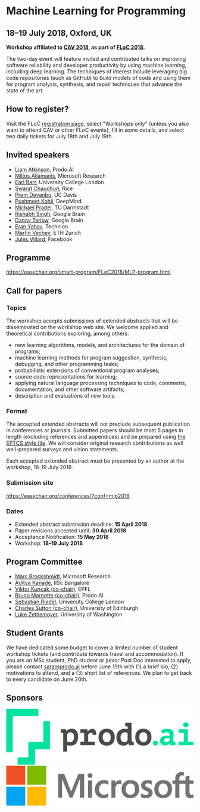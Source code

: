 # Machine Learning for Programming

## 18–19 July 2018, Oxford, UK

**Workshop affiliated to [CAV 2018](http://cavconference.org/2018/),
as part of [FLoC 2018](http://www.floc2018.org/).**

The two-day event will feature invited and contributed talks on improving
software reliability and developer productivity by using machine learning,
including deep learning. The techniques of interest include leveraging big code
repositories (such as GitHub) to build models of code and using them for
program analysis, synthesis, and repair techniques that advance the state of
the art.

## How to register?

Visit the FLoC [registration page](http://www.floc2018.org/register/),
select "Workshops only" (unless you also want to attend CAV or other FLoC events),
fill in some details, and select two daily tickets for July 18th and July 19th.

## Invited speakers

- [Liam Atkinson](https://www.linkedin.com/in/liamatkinson/), Prodo.AI
- [Miltos Allamanis](https://miltos.allamanis.com/), Microsoft Research
- [Earl Barr](http://earlbarr.com/), University College London
- [Swarat Chaudhuri](http://www.cs.rice.edu/~sc40/), Rice
- [Prem Devanbu](http://web.cs.ucdavis.edu/~devanbu/), UC Davis
- [Pushmeet Kohli](https://sites.google.com/site/pushmeet/), DeepMind
- [Michael Pradel](http://mp.binaervarianz.de/), TU Darmstadt
- [Rishabh Singh](https://rishabhmit.bitbucket.io/), Google Brain
- [Danny Tarlow](http://www.cs.toronto.edu/~dtarlow/), Google Brain
- [Eran Yahav](http://www.cs.technion.ac.il/~yahave/), Technion
- [Martin Vechev](http://www.srl.inf.ethz.ch/), ETH Zurich
- [Jules Villard](https://www.linkedin.com/in/jules-villard-2842a15a/), Facebook

## Programme

<https://easychair.org/smart-program/FLoC2018/MLP-program.html>

## Call for papers

### Topics

The workshop accepts submissions of extended abstracts that will be
disseminated on the workshop web site. We welcome applied and theoretical
contributions exploring, among others:

- new learning algorithms, models, and architectures for the domain of programs;
- machine learning methods for program suggestion, synthesis, debugging, and other programming tasks;
- probabilistic extensions of conventional program analyses;
- source code representations for learning;
- applying natural language processing techniques to code, comments, documentation, and other software artifacts;
- description and evaluations of new tools.

### Format

The accepted extended abstracts will not preclude subsequent publication in
conferences or journals. Submitted papers should be most 5 pages in length
(excluding references and appendices) and be prepared using [the EPTCS style
file](http://style.eptcs.org/). We will consider original research contributions
as well well-prepared surveys and vision statements.

Each accepted extended abstract must be presented by an author at the workshop,
18-19 July 2018.

### Submission site

<https://easychair.org/conferences/?conf=mlp2018>

### Dates

- Extended abstract submission deadline: **15 April 2018**
- Paper revisions accepted until: **30 April 2018**
- Acceptance Notification: **15 May 2018**
- Workshop: **18–19 July 2018**

## Program Committee

- [Marc Brockshmidt](https://www.microsoft.com/en-us/research/people/mabrocks/), Microsoft Research
- [Aditya Kanade](http://www.iisc-seal.net/kanade/), IISc Bangalore
- [Viktor Kuncak (co-chair)](http://lara.epfl.ch/~kuncak/), EPFL
- [Bruno Marnette (co-chair)](https://www.linkedin.com/in/brunomarnette/), Prodo.AI
- [Sebastian Riedel](http://www.riedelcastro.org/), University College London
- [Charles Sutton (co-chair)](http://homepages.inf.ed.ac.uk/csutton/), University of Edinburgh
- [Luke Zettlemoyer](https://www.cs.washington.edu/people/faculty/lsz), University of Washington

## Student Grants

We have dedicated some budget to cover a limited number of student workshop tickets (and contribute towards travel and accommodation). If you are an MSc student, PhD student or junior Post Doc interested to apply, please contact sara@prodo.ai before June 19th with (1) a brief bio, (2) motivations to attend, and a (3) short list of references. We plan to get back to every candidate on June 20th.

## Sponsors

<div class="sponsors">
  <div class="sponsor">
    <a href="https://prodo.ai/"><img src="/sponsors/prodo.svg" alt="Prodo.AI"/></a>
  </div>
  <div class="sponsor">
    <a href="https://www.microsoft.com/"><img src="/sponsors/microsoft.svg" alt="Microsoft Research"/></a>
  </div>
</div>
